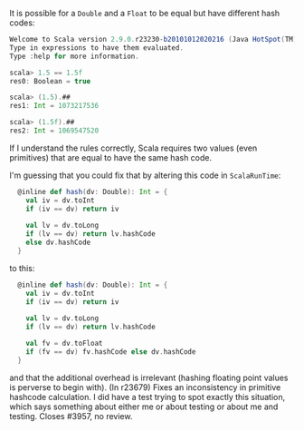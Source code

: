 It is possible for a `Double` and a `Float` to be equal but have different hash
codes:

```scala
Welcome to Scala version 2.9.0.r23230-b20101012020216 (Java HotSpot(TM) Client VM, Java 1.6.0_21).
Type in expressions to have them evaluated.
Type :help for more information.

scala> 1.5 == 1.5f
res0: Boolean = true

scala> (1.5).##
res1: Int = 1073217536

scala> (1.5f).##
res2: Int = 1069547520
```

If I understand the rules correctly, Scala requires two values (even primitives)
that are equal to have the same hash code.

I'm guessing that you could fix that by altering this code in `ScalaRunTime`:

```scala
  @inline def hash(dv: Double): Int = {
    val iv = dv.toInt
    if (iv == dv) return iv
    
    val lv = dv.toLong
    if (lv == dv) return lv.hashCode
    else dv.hashCode
  }
```

to this:

```scala
  @inline def hash(dv: Double): Int = {
    val iv = dv.toInt
    if (iv == dv) return iv
    
    val lv = dv.toLong
    if (lv == dv) return lv.hashCode

    val fv = dv.toFloat
    if (fv == dv) fv.hashCode else dv.hashCode
  }
```

and that the additional overhead is irrelevant (hashing floating point values
is perverse to begin with).
(In r23679) Fixes an inconsistency in primitive hashcode calculation.
I did have a test trying to spot exactly this situation, which
says something about either me or about testing or about
me and testing.  Closes #3957, no review.
